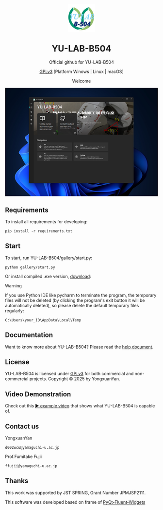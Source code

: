 <p align="center">
  <img width="18%" align="center" src="https://github.com/YongxuanYan/YU-LAB-B504/blob/main/docs/sources/logo.png" alt="logo">
</p>
  <h1 align="center">
  YU-LAB-B504
</h1>
<p align="center">
  Official github for YU-LAB-B504
</p>

<div align="center">

[GPLv3](LICENSE)
[Platform Winows | Linux | macOS]

</div>

<p align="center">
Welcome
</p>

![Interface](https://github.com/YongxuanYan/YU-LAB-B504/blob/main/docs/sources/github_cover.png)

## Requirements
To install all requirements for developing:
```shell
pip install -r requirements.txt
```
## Start
To start, run YU-LAB-B504/gallery/start.py:
```shell
python gallery/start.py
```
Or install compiled .exe version, [download](https://drive.google.com/file/d/1U6KToqoelN5HyeLceLGhbMKsUHz3lwpu/view?usp=sharing):

> [!Warning]
> If you use Python IDE like pycharm to terminate the program, the temporary files will not be deleted (by clicking the program's exit button it will be automatically deleted), so please delete the default temporary files regularly:
```shell
C:\Users\your_ID\AppData\Local\Temp
```

## Documentation
Want to know more about YU-LAB-B504? Please read the [help document](https://docs.google.com/document/d/1dT0OrGZrLSuN7N5hW12Fhke2cdFEohUO-YOWfEBuKSw/export?format=pdf).


## License
YU-LAB-B504 is licensed under [GPLv3](./LICENSE) for both commercial and non-commercial projects.
Copyright © 2025 by YongxuanYan.


## Video Demonstration
Check out this [▶ example video](https://youtu.be/Sz7lYDTaKRQ) that shows what YU-LAB-B504 is capable of.

## Contact us
YongxuanYan
```shell
d002wcu@yamaguchi-u.ac.jp
```
Prof.Fumitake Fujii
```shell
ffujii@yamaguchi-u.ac.jp
```
## Thanks
This work was supported by JST SPRING, Grant Number JPMJSP2111.

This software was developed based on frame of [PyQt-Fluent-Widgets](https://github.com/zhiyiYo/PyQt-Fluent-Widgets/tree/master)

